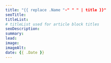 ```yaml
---
title: "{{ replace .Name "-" " " | title }}"
seoTitle:
titleList: 
# titleList used for article block titles
seoDescription:
summary:
lead:
image:
imageAlt:
date: {{ .Date }}
---
```

